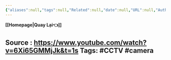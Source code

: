 ```yaml
---
{"aliases":null,"tags":null,"Related":null,"date":null,"URL":null,"Author":null,"dg-publish":true,"image":null,"permalink":"/Electric Engineer/ELV/Bản vẽ CCTV/Thiết kế hệ thống CCTV/","dgPassFrontmatter":true,"noteIcon":"2","created":"2024-02-29T09:58:33.095+07:00","updated":"2024-01-25T10:06:06.000+07:00"}
---
```


**[[Homepage\|Quay Lại👈]]**

Source : https://www.youtube.com/watch?v=6Xi65GMMjJk&t=1s
Tags: #CCTV #camera 
---

